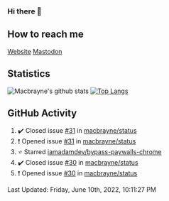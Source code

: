 ### Hi there 👋
## How to reach me
[Website](https://macbrayne.de)
[Mastodon](https://norden.social/@florentin)
<!--
Missing: Email
-->
## Statistics
![Macbrayne's github stats](https://github-readme-stats.vercel.app/api?username=macbrayne&count_private=true&show_icons=true&hide_rank=true&custom_title=macbrayne's%20GitHub%20Stats)
[![Top Langs](https://github-readme-stats.vercel.app/api/top-langs/?username=macbrayne&exclude_repo=liftron&layout=compact)](https://github.com/anuraghazra/github-readme-stats)
## GitHub Activity

<!--RECENT_ACTIVITY:start-->
1. ✔️ Closed issue [#31](https://github.com/macbrayne/status/issues/31) in [macbrayne/status](https://github.com/macbrayne/status)
2. ❗️ Opened issue [#31](https://github.com/macbrayne/status/issues/31) in [macbrayne/status](https://github.com/macbrayne/status)
3. ⭐ Starred [iamadamdev/bypass-paywalls-chrome](https://github.com/iamadamdev/bypass-paywalls-chrome)
4. ✔️ Closed issue [#30](https://github.com/macbrayne/status/issues/30) in [macbrayne/status](https://github.com/macbrayne/status)
5. ❗️ Opened issue [#30](https://github.com/macbrayne/status/issues/30) in [macbrayne/status](https://github.com/macbrayne/status)
<!--RECENT_ACTIVITY:end-->

<!--RECENT_ACTIVITY:last_update-->
Last Updated: Friday, June 10th, 2022, 10:11:27 PM
<!--RECENT_ACTIVITY:last_update_end-->


<!--
**macbrayne/macbrayne** is a ✨ _special_ ✨ repository because its `README.md` (this file) appears on your GitHub profile.

Here are some ideas to get you started:

- 🔭 I’m currently working on ...
- 🌱 I’m currently learning ...
- 👯 I’m looking to collaborate on ...
- 🤔 I’m looking for help with ...
- 💬 Ask me about ...
- 📫 How to reach me: ...
- 😄 Pronouns: ...
- ⚡ Fun fact: ...
-->
